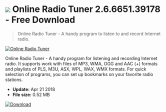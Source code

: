 # ![](https://cdn.softexe.net/static/icon/b/online-radio-tuner-4943.png) Online Radio Tuner 2.6.6651.39178 - Free Download

> Online Radio Tuner - A handy program to listen to and record Internet radio.

[![Online Radio Tuner](https://gallery.dpcdn.pl/imgc/Tools/53700/g_-_420x350_1.5_-_x20140825173934_0.png)](https://softexe.net/win/internet/radio-tv-players/online-radio-tuner:dadc.html)

Online Radio Tuner - A handy program for listening and recording Internet radio. It supports work with files of MP3, WMA, OGG and AAC (+) formats and playlists of PLS, M3U, ASX, WPL, WAX, WMX formats. For quick selection of programs, you can set up bookmarks on your favorite radio stations.


- **Update:** Apr 21 2018
- **File size:** 0.52 MB

[![Download](https://cdn.softexe.net/static/img/download.png)](https://softexe.net/win/internet/radio-tv-players/online-radio-tuner:dadc.html)

